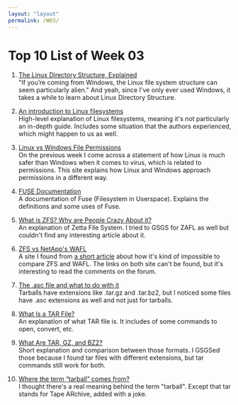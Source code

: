 ```yaml
---
layout: "layout"
permalink: /W03/
---
```


# Top 10 List of Week 03

1. [The Linux Directory Structure, Explained](https://www.howtogeek.com/117435/htg-explains-the-linux-directory-structure-explained/)<br>
"If you’re coming from Windows, the Linux file system structure can seem particularly alien." And yeah, since I've only ever used Windows, it takes a while to learn about Linux Directory Structure.

2. [An introduction to Linux filesystems](https://opensource.com/life/16/10/introduction-linux-filesystems)<br>
High-level explanation of Linux filesystems, meaning it's not particularly an in-depth guide. Includes some situation that the authors experienced, which might happen to us as well.

3. [Linux vs Windows File Permissions](https://www.apharmony.com/software-sagacity/2014/06/linux-vs-windows-file-permissions)<br>
On the previous week I come across a statement of how Linux is much safer than Windows when it comes to virus, which is related to permissions. This site explains how Linux and Windows approach permissions in a different way.

4. [FUSE Documentation](https://www.kernel.org/doc/html/latest/filesystems/fuse.html)<br>
A documentation of Fuse (Filesystem in Userspace). Explains the definitions and some uses of Fuse.

5. [What is ZFS? Why are People Crazy About it?](https://itsfoss.com/what-is-zfs/)<br>
An explanation of Zetta File System. I tried to GSGS for ZAFL as well but couldn't find any interesting article about it.

6. [ZFS vs NetApp's WAFL](http://uadmin.blogspot.com/2006/07/zfs-vs-netapps-wafl.html)<br>
A site I found from [a short article](https://blog.scottlowe.org/2007/03/12/comparison-of-wafl-and-zfs/) about how it's kind of impossible to compare ZFS and WAFL. The links on both site can't be found, but it's interesting to read the comments on the forum.

7. [The .asc file and what to do with it](https://www.linuxquestions.org/questions/slackware-14/the-asc-file-and-what-to-do-with-it-197351/)<br>
Tarballs have extensions like .tar.gz and .tar.bz2, but I noticed some files have .asc extensions as well and not just for tarballs.

8. [What Is a TAR File?](https://www.lifewire.com/tar-file-2622386)<br>
An explanation of what TAR file is. It includes of some commands to open, convert, etc.

9. [What Are TAR, GZ, and BZ2?](https://blog.online-convert.com/what-are-tar-gz-and-bz2/)<br>
Short explanation and comparison between those formats. I GSGSed those because I found tar files with different extensions, but tar commands still work for both.

10. [Where the term “tarball” comes from?](https://unix.stackexchange.com/questions/225000/where-the-term-tarball-comes-from)<br>
I thought there's a real meaning behind the term "tarball". Except that tar stands for Tape ARchive, added with a joke.

